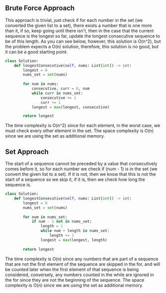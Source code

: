 ## Brute Force Approach
This approach is trivial, just check if for each number in the set (we converted the given list to a set), there exists a number that is one more than it, if so, keep going until there isn't, then in the case that the current sequence is the longest so far, update the longest consecutive sequence to be of this length. As you can see below, however, this solution is O(n^2), but the problem expects a O(n) solution, therefore, this solution is no good, but it can be a good starting point.
``` python
class Solution:
    def longestConsecutive(self, nums: List[int]) -> int:
        longest = 0
        nums_set = set(nums)
		
        for num in nums:
            consecutive, curr = 0, num
            while curr in nums_set:
                consecutive += 1
                curr += 1
            longest = max(longest, consecutive)

        return longest
```
The time complexity is O(n^2) since for each element, in the worst case, we must check every other element in the set. The space complexity is O(n) since we are using the set as additional memory.
## Set Approach
The start of a sequence cannot be preceded by a value that consecutively comes before it, so for each number we check if (num - 1) is in the set (we convert the given list to a set). If it is not, then we know that this is not the start of a sequence so we skip it, if it is, then we check how long the sequence is.
``` python
class Solution:
    def longestConsecutive(self, nums: List[int]) -> int:
        longest = 0
        nums_set = set(nums)
		
        for num in nums_set:
            if num - 1 not in nums_set:
                length = 1
                while num + length in nums_set:
                    length += 1
                longest = max(longest, length)
		
        return longest
```
The time complexity is O(n) since any numbers that are part of a sequence that are not the first element of the sequence are skipped in the for, and will be counted later when the first element of that sequence is being considered, conversely, any numbers counted in the while are ignored in the for since they are not the beginning of the sequence. The space complexity is O(n) since we are using the set as additional memory.